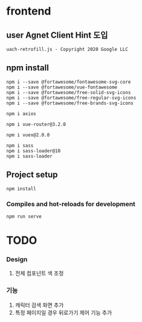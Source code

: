 # frontend

## user Agnet Client Hint 도입
```
uach-retrofill.js - Copyright 2020 Google LLC
```

## npm install
```
npm i --save @fortawesome/fontawesome-svg-core
npm i --save @fortawesome/vue-fontawesome
npm i --save @fortawesome/free-solid-svg-icons
npm i --save @fortawesome/free-regular-svg-icons
npm i --save @fortawesome/free-brands-svg-icons

npm i axios

npm i vue-router@3.2.0

npm i vuex@2.0.0

npm i sass
npm i sass-loader@10
npm i sass-loader
```


## Project setup
```
npm install
```

### Compiles and hot-reloads for development
```
npm run serve
```


# TODO

### Design
1. 전체 컴포넌트 색 조정

### 기능
1. 캐릭터 검색 화면 추가
2. 특정 페이지일 경우 뒤로가기 제어 기능 추가